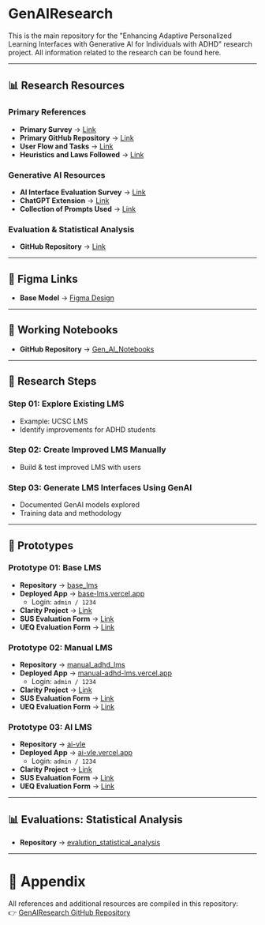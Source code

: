 # GenAIResearch
This is the main repository for the "Enhancing Adaptive Personalized Learning Interfaces with Generative AI for
Individuals with ADHD" research project. All information related to the research can be found here.  

---

## 📊 Research Resources  

### Primary References  
- **Primary Survey** → [Link](https://forms.gle/4vCp68qNDM5tXekn9)  
- **Primary GitHub Repository** → [Link](https://github.com/RashmiNirasha/GenAIResearch.git)  
- **User Flow and Tasks** → [Link](https://docs.google.com/document/d/1AGKYcMceRiUCTHzNtKA9HM9ASlpGCl7aXPW7cGXZy0Q/edit?usp=sharing)  
- **Heuristics and Laws Followed** → [Link](https://docs.google.com/spreadsheets/d/1_QnjSndTRbhSYAjXkkPWHA-IV3w_EOl0SpEWxmSGAqQ/edit?gid=0#gid=0)  

### Generative AI Resources  
- **AI Interface Evaluation Survey** → [Link](https://forms.gle/LzBJuogj7xuTUsXr5)  
- **ChatGPT Extension** → [Link](https://chatgpt.com/g/g-67c5a45618f48191b44885e8b054241c-adhd-friendly-lms-engineer)  
- **Collection of Prompts Used** → [Link](https://docs.google.com/spreadsheets/d/1n29ZdCJyAK9L8ErCxOX7Bn-xyD_9mM_q7cNx1EVwZ7o/edit?usp=sharing)  

### Evaluation & Statistical Analysis  
- **GitHub Repository** → [Link](https://github.com/Rashi990/evalution_statistical_analysis.git)  

---

## 🎨 Figma Links  
- **Base Model** → [Figma Design](https://www.figma.com/design/6zhGzyAZiUWyIUruZETaC1/Base-Model-LMS?node-id=0-1&t=DV4rJsuIJexhlDHa-1)  

---

## 📓 Working Notebooks  
- **GitHub Repository** → [Gen_AI_Notebooks](https://github.com/RashmiNirasha/Gen_AI_Notebooks.git)  

---

## 📌 Research Steps  

### Step 01: Explore Existing LMS  
- Example: UCSC LMS  
- Identify improvements for ADHD students  

### Step 02: Create Improved LMS Manually  
- Build & test improved LMS with users  

### Step 03: Generate LMS Interfaces Using GenAI  
- Documented GenAI models explored  
- Training data and methodology  

---

## 🧩 Prototypes  

### Prototype 01: Base LMS  
- **Repository** → [base_lms](https://github.com/michellenikeetha/base_lms.git)  
- **Deployed App** → [base-lms.vercel.app](https://base-lms.vercel.app/)  
  - Login: `admin / 1234`  
- **Clarity Project** → [Link](https://clarity.microsoft.com/projects/view/p1n97ondqi/settings#overview)  
- **SUS Evaluation Form** → [Link](https://forms.gle/vtVgEvyiVAGH7FhW7)  
- **UEQ Evaluation Form** → [Link](https://forms.gle/VxiEgV68e2xxQfyAA)  

### Prototype 02: Manual LMS  
- **Repository** → [manual_adhd_lms](https://github.com/michellenikeetha/manual_adhd_lms.git)  
- **Deployed App** → [manual-adhd-lms.vercel.app](https://manual-adhd-lms.vercel.app/)  
  - Login: `admin / 1234`  
- **Clarity Project** → [Link](https://clarity.microsoft.com/projects/view/qiw91emtrr/settings#overview)  
- **SUS Evaluation Form** → [Link](https://forms.gle/XHdF7nEGUSqDcCH77)  
- **UEQ Evaluation Form** → [Link](https://forms.gle/Lc9aroCB5Qs1iAjG6)  

### Prototype 03: AI LMS  
- **Repository** → [ai-vle](https://github.com/RashmiNirasha/ai-vle.git)  
- **Deployed App** → [ai-vle.vercel.app](https://ai-vle.vercel.app/login)  
  - Login: `admin / 1234`  
- **Clarity Project** → [Link](https://clarity.microsoft.com/projects/view/qfsogio69t/settings?date=Last%203%20days#overview)  
- **SUS Evaluation Form** → [Link](https://forms.gle/ovmmRRiMrVWX8QrA9)  
- **UEQ Evaluation Form** → [Link](https://forms.gle/MQuysxWF9CgjhKUt7)  

---

## 📊 Evaluations: Statistical Analysis  
- **Repository** → [evalution_statistical_analysis](https://github.com/Rashi990/evalution_statistical_analysis.git)  

---

# 📎 Appendix  
All references and additional resources are compiled in this repository:  
👉 [GenAIResearch GitHub Repository](https://github.com/RashmiNirasha/GenAIResearch.git)  
